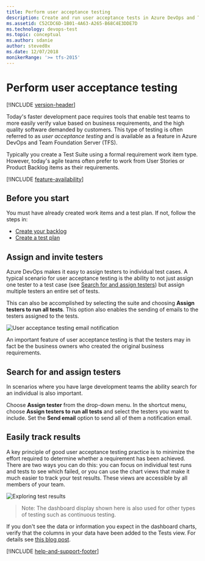 ```yaml
---
title: Perform user acceptance testing
description: Create and run user acceptance tests in Azure DevOps and TFS to make sure each of the deliverables meets your users needs
ms.assetid: C52CDC6D-1B01-4A63-A265-B68C4E3DDE7D
ms.technology: devops-test
ms.topic: conceptual
ms.author: sdanie
author: steved0x
ms.date: 12/07/2018
monikerRange: '>= tfs-2015'
---
```


# Perform user acceptance testing

[!INCLUDE [version-header](includes/version-header.md)]

Today's faster development pace requires tools that
enable test teams to more easily verify value based
on business requirements, and the high quality
software demanded by customers.
This type of testing is often referred to as
_user acceptance testing_ and is available as a
feature in Azure DevOps and Team
Foundation Server (TFS).

Typically you create a Test Suite using a formal
requirement work item type. However, today's
agile teams often prefer to work from User Stories
or Product Backlog items as their requirements.

[!INCLUDE [feature-availability](includes/feature-availability.md)]

## Before you start

You must have already created work items and
a test plan. If not, follow the steps in:

- [Create your backlog](../boards/backlogs/create-your-backlog.md)
- [Create a test plan](create-a-test-plan.md)

## Assign and invite testers

Azure DevOps makes it easy to assign
testers to individual test cases. A typical
scenario for user acceptance testing is the ability
to not just assign one tester to a test case (see
[Search for and assign testers](#search-assign)) but assign
multiple testers an entire set of tests.

This can also be accomplished by selecting the
suite and choosing **Assign testers to run all
tests**. This option also enables the sending of
emails to the testers assigned to the tests.

![User acceptance testing email notification](media/user-acceptance-testing/uat10.png)

An important feature of user acceptance testing
is that the testers may in fact be the business
owners who created the original business
requirements.

<a name="search-assign"></a>

## Search for and assign testers

In scenarios where you have large development teams
the ability search for an individual is also
important.

Choose **Assign tester** from the drop-down
menu. In the shortcut menu, choose **Assign testers
to run all tests** and select the testers you want to
include. Set the **Send email** option to send all
of them a notification email.

## Easily track results

A key principle of good user acceptance testing practice
is to minimize the effort required to determine whether a
requirement has been achieved.
There are two ways you can do this: you can focus on
individual test runs and tests to see which failed, or
you can use the chart views that make it much easier to
track your test results. These views are accessible by all
members of your team.

![Exploring test results](media/user-acceptance-testing/uat8.png)

> Note: The dashboard display shown here is also used
> for other types of testing such as continuous testing.

If you don't see the data or information you expect in
the dashboard charts, verify that the columns in your
data have been added to the Tests view.
For details see [this blog post](https://devblogs.microsoft.com/devops/visual-studio-team-services-manual-testing-tips-charts-iterations-and-runs/).

[!INCLUDE [help-and-support-footer](includes/help-and-support-footer.md)]
